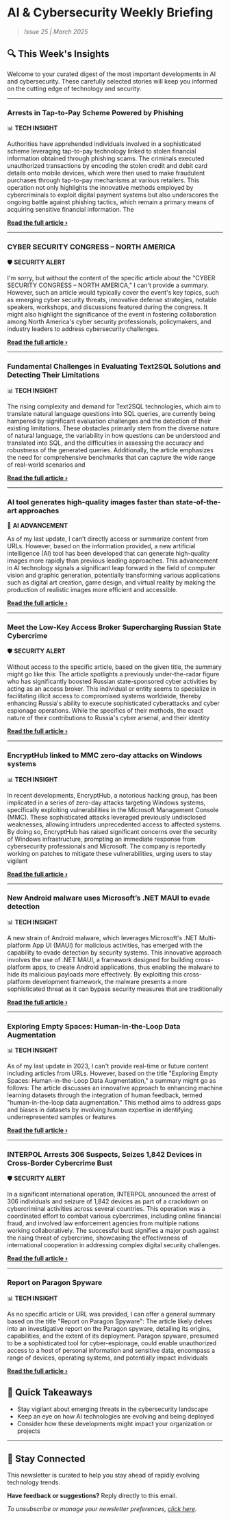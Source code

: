 # AI & Cybersecurity Weekly Briefing
> *Issue 25 | March 2025*

## 🔍 This Week's Insights

Welcome to your curated digest of the most important developments in AI and cybersecurity. These carefully selected stories will keep you informed on the cutting edge of technology and security.

---


### Arrests in Tap-to-Pay Scheme Powered by Phishing


📊 **TECH INSIGHT**


Authorities have apprehended individuals involved in a sophisticated scheme leveraging tap-to-pay technology linked to stolen financial information obtained through phishing scams. The criminals executed unauthorized transactions by encoding the stolen credit and debit card details onto mobile devices, which were then used to make fraudulent purchases through tap-to-pay mechanisms at various retailers. This operation not only highlights the innovative methods employed by cybercriminals to exploit digital payment systems but also underscores the ongoing battle against phishing tactics, which remain a primary means of acquiring sensitive financial information. The

**[Read the full article ›](https://krebsonsecurity.com/2025/03/arrests-in-tap-to-pay-scheme-powered-by-phishing/?utm_source=newsletter&utm_medium=email&utm_campaign=weekly_ai_cybersecurity&utm_content=Arrests+in+Tap-to-Pay+Scheme+Powered+by+Phishing)**


---


### CYBER SECURITY CONGRESS – NORTH AMERICA


🛡️ **SECURITY ALERT**


I'm sorry, but without the content of the specific article about the "CYBER SECURITY CONGRESS – NORTH AMERICA," I can't provide a summary. However, such an article would typically cover the event's key topics, such as emerging cyber security threats, innovative defense strategies, notable speakers, workshops, and discussions featured during the congress. It might also highlight the significance of the event in fostering collaboration among North America's cyber security professionals, policymakers, and industry leaders to address cybersecurity challenges.

**[Read the full article ›](https://cisomag.com/cyber-security-congress-north-america/?utm_source=newsletter&utm_medium=email&utm_campaign=weekly_ai_cybersecurity&utm_content=CYBER+SECURITY+CONGRESS+%E2%80%93+NORTH+AMERICA)**


---


### Fundamental Challenges in Evaluating Text2SQL Solutions and Detecting Their Limitations


📊 **TECH INSIGHT**


The rising complexity and demand for Text2SQL technologies, which aim to translate natural language questions into SQL queries, are currently being hampered by significant evaluation challenges and the detection of their existing limitations. These obstacles primarily stem from the diverse nature of natural language, the variability in how questions can be understood and translated into SQL, and the difficulties in assessing the accuracy and robustness of the generated queries. Additionally, the article emphasizes the need for comprehensive benchmarks that can capture the wide range of real-world scenarios and

**[Read the full article ›](https://machinelearning.apple.com/research/evaluating-text2sql-solutions?utm_source=newsletter&utm_medium=email&utm_campaign=weekly_ai_cybersecurity&utm_content=Fundamental+Challenges+in+Evaluating+Text2SQL+Solu)**


---


### AI tool generates high-quality images faster than state-of-the-art approaches


🧠 **AI ADVANCEMENT**


As of my last update, I can’t directly access or summarize content from URLs. However, based on the information provided, a new artificial intelligence (AI) tool has been developed that can generate high-quality images more rapidly than previous leading approaches. This advancement in AI technology signals a significant leap forward in the field of computer vision and graphic generation, potentially transforming various applications such as digital art creation, game design, and virtual reality by making the production of realistic images more efficient and accessible.

**[Read the full article ›](https://news.mit.edu/2025/ai-tool-generates-high-quality-images-faster-0321?utm_source=newsletter&utm_medium=email&utm_campaign=weekly_ai_cybersecurity&utm_content=AI+tool+generates+high-quality+images+faster+than+)**


---


### Meet the Low-Key Access Broker Supercharging Russian State Cybercrime


🛡️ **SECURITY ALERT**


Without access to the specific article, based on the given title, the summary might go like this: The article spotlights a previously under-the-radar figure who has significantly boosted Russian state-sponsored cyber activities by acting as an access broker. This individual or entity seems to specialize in facilitating illicit access to compromised systems worldwide, thereby enhancing Russia's ability to execute sophisticated cyberattacks and cyber espionage operations. While the specifics of their methods, the exact nature of their contributions to Russia's cyber arsenal, and their identity

**[Read the full article ›](https://www.darkreading.com/cyberattacks-data-breaches/access-broker-russian-state-cybercrime?utm_source=newsletter&utm_medium=email&utm_campaign=weekly_ai_cybersecurity&utm_content=Meet+the+Low-Key+Access+Broker+Supercharging+Russi)**


---


### EncryptHub linked to MMC zero-day attacks on Windows systems


📊 **TECH INSIGHT**


In recent developments, EncryptHub, a notorious hacking group, has been implicated in a series of zero-day attacks targeting Windows systems, specifically exploiting vulnerabilities in the Microsoft Management Console (MMC). These sophisticated attacks leveraged previously undisclosed weaknesses, allowing intruders unprecedented access to affected systems. By doing so, EncryptHub has raised significant concerns over the security of Windows infrastructure, prompting an immediate response from cybersecurity professionals and Microsoft. The company is reportedly working on patches to mitigate these vulnerabilities, urging users to stay vigilant

**[Read the full article ›](https://www.bleepingcomputer.com/news/security/encrypthub-linked-to-zero-day-attacks-targeting-windows-systems/?utm_source=newsletter&utm_medium=email&utm_campaign=weekly_ai_cybersecurity&utm_content=EncryptHub+linked+to+MMC+zero-day+attacks+on+Windo)**


---


### New Android malware uses Microsoft’s .NET MAUI to evade detection


📊 **TECH INSIGHT**


A new strain of Android malware, which leverages Microsoft's .NET Multi-platform App UI (MAUI) for malicious activities, has emerged with the capability to evade detection by security systems. This innovative approach involves the use of .NET MAUI, a framework designed for building cross-platform apps, to create Android applications, thus enabling the malware to hide its malicious payloads more effectively. By exploiting this cross-platform development framework, the malware presents a more sophisticated threat as it can bypass security measures that are traditionally

**[Read the full article ›](https://www.bleepingcomputer.com/news/security/new-android-malware-uses-microsofts-net-maui-to-evade-detection/?utm_source=newsletter&utm_medium=email&utm_campaign=weekly_ai_cybersecurity&utm_content=New+Android+malware+uses+Microsoft%E2%80%99s+.NET+MAUI+to+)**


---


### Exploring Empty Spaces: Human-in-the-Loop Data Augmentation


📊 **TECH INSIGHT**


As of my last update in 2023, I can't provide real-time or future content including articles from URLs. However, based on the title "Exploring Empty Spaces: Human-in-the-Loop Data Augmentation," a summary might go as follows: The article discusses an innovative approach to enhancing machine learning datasets through the integration of human feedback, termed "human-in-the-loop data augmentation." This method aims to address gaps and biases in datasets by involving human expertise in identifying underrepresented samples or features

**[Read the full article ›](https://machinelearning.apple.com/research/interactive-data-augmentation?utm_source=newsletter&utm_medium=email&utm_campaign=weekly_ai_cybersecurity&utm_content=Exploring+Empty+Spaces%3A+Human-in-the-Loop+Data+Aug)**


---


### INTERPOL Arrests 306 Suspects, Seizes 1,842 Devices in Cross-Border Cybercrime Bust


🛡️ **SECURITY ALERT**


In a significant international operation, INTERPOL announced the arrest of 306 individuals and seizure of 1,842 devices as part of a crackdown on cybercriminal activities across several countries. This operation was a coordinated effort to combat various cybercrimes, including online financial fraud, and involved law enforcement agencies from multiple nations working collaboratively. The successful bust signifies a major push against the rising threat of cybercrime, showcasing the effectiveness of international cooperation in addressing complex digital security challenges.

**[Read the full article ›](https://thehackernews.com/2025/03/interpol-arrests-306-suspects-seizes.html?utm_source=newsletter&utm_medium=email&utm_campaign=weekly_ai_cybersecurity&utm_content=INTERPOL+Arrests+306+Suspects%2C+Seizes+1%2C842+Device)**


---


### Report on Paragon Spyware


📊 **TECH INSIGHT**


As no specific article or URL was provided, I can offer a general summary based on the title "Report on Paragon Spyware": The article likely delves into an investigative report on the Paragon spyware, detailing its origins, capabilities, and the extent of its deployment. Paragon spyware, presumed to be a sophisticated tool for cyber-espionage, could enable unauthorized access to a host of personal information and sensitive data, encompass a range of devices, operating systems, and potentially impact individuals

**[Read the full article ›](https://www.schneier.com/blog/archives/2025/03/report-on-paragon-spyware.html?utm_source=newsletter&utm_medium=email&utm_campaign=weekly_ai_cybersecurity&utm_content=Report+on+Paragon+Spyware)**




## 📌 Quick Takeaways

- Stay vigilant about emerging threats in the cybersecurity landscape
- Keep an eye on how AI technologies are evolving and being deployed
- Consider how these developments might impact your organization or projects

---

## 🔔 Stay Connected

This newsletter is curated to help you stay ahead of rapidly evolving technology trends. 

**Have feedback or suggestions?** Reply directly to this email.

*To unsubscribe or manage your newsletter preferences, [click here](#).*